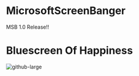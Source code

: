 # MicrosoftScreenBanger
MSB 1.0 Release!!

# Bluescreen Of Happiness

![github-large](windows-10-blue-screen-of-death-happy-warning-signs-blue-hd-wallpaper-preview.jpg)
